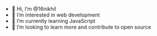- 👋 Hi, I’m @16nikhil
- 👀 I’m interested in web development
- 🌱 I’m currently learning JavaScript
- 💞️ I’m looking to learn more and contribute to open source

